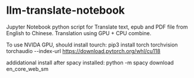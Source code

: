 # llm-translate-notebook
Jupyter Notebook python script for Translate text, epub and PDF file from English to Chinese.
Translation using GPU + CPU combine.

To use NVIDA GPU, should install tourch:
pip3 install torch torchvision torchaudio --index-url https://download.pytorch.org/whl/cu118

addidational install after spacy installed:
python -m spacy download en_core_web_sm
